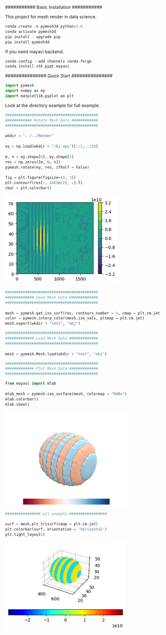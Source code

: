 
########### Basic Installation ###########

This project for mesh render in data science.

```python
conda create -n pymesh3d python=3.6
conda activate pymesh3d
pip install --upgrade pip
pip install pymesh3d
```

If you need mayavi backend.

```python
conda config --add channels conda-forge
conda install vtk pyqt mayavi
```

############### Quick Start ###############

```python
import pymesh
import numpy as np
import matplotlib.pyplot as plt
```

Look at the directory example for full example.

```python
##########################################
############ Rotate Mesh Data ############
##########################################

wkdir = "../../Render"

ey = np.load(wkdir + "/Ez.npy")[::2, ::50]

m, n = ey.shape[0], ey.shape[1]
res = np.zeros([m, n, n])
pymesh.rotate(ey, res, ifhalf = False)

fig = plt.figure(figsize=(4, 3))
plt.contourf(res[:, int(n/2), :].T)
cbar = plt.colorbar()
```

![png](https://github.com/zhazhajust/pymesh/blob/main/example/example_files/example_1_0.png?raw=true)

```python
##########################################
############# Save Mesh Data #############
##########################################

mesh = pymesh.get_iso_surf(res, contours_number = 4, cmap = plt.cm.jet)
color = pymesh.interp_color(mesh.iso_vals, pltmap = plt.cm.jet)
mesh.export(wkdir + "test", "obj")
```

```python
##########################################
############# Load Mesh Data #############
##########################################

mesh = pymesh.Mesh.load(wkdir + "test", "obj")
```

```python
##########################################
############# Plot Mesh Data #############
##########################################
```

```python
from mayavi import mlab

mlab_mesh = pymesh.iso_surface(mesh, colormap = "RdBu")
mlab.colorbar()
mlab.show()
```
![png](https://github.com/zhazhajust/pymesh/blob/main/example/example_files/example_3_0.png?raw=true)

```python
################ plt example #################

surf = mesh.plt_trisurf(cmap = plt.cm.jet)
plt.colorbar(surf, orientation = 'horizontal')
plt.tight_layout()
```

![png](https://github.com/zhazhajust/pymesh/blob/main/example/example_files/example_2_0.png?raw=true)
